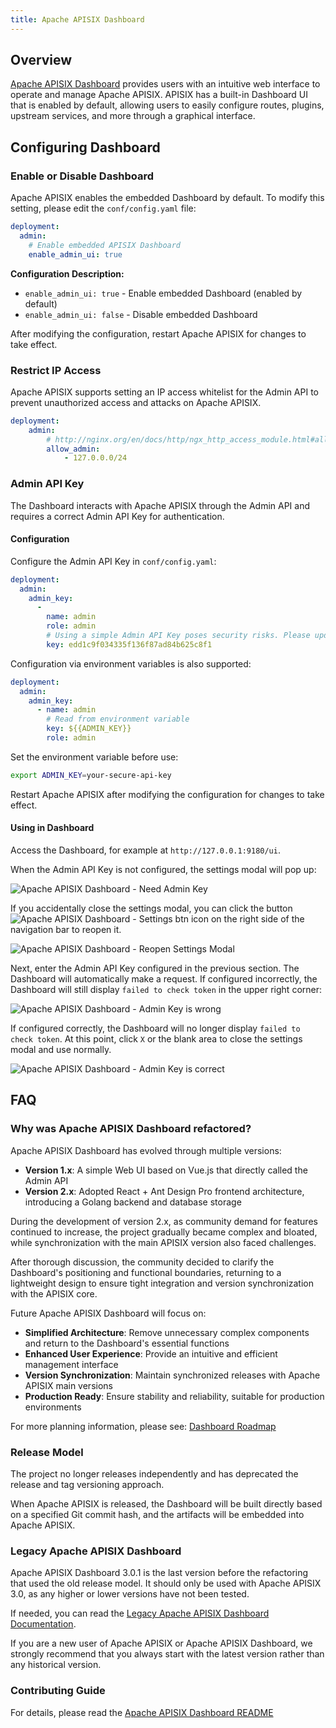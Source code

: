 ```yaml
---
title: Apache APISIX Dashboard
---
```


<!--
#
# Licensed to the Apache Software Foundation (ASF) under one or more
# contributor license agreements.  See the NOTICE file distributed with
# this work for additional information regarding copyright ownership.
# The ASF licenses this file to You under the Apache License, Version 2.0
# (the "License"); you may not use this file except in compliance with
# the License.  You may obtain a copy of the License at
#
#     http://www.apache.org/licenses/LICENSE-2.0
#
# Unless required by applicable law or agreed to in writing, software
# distributed under the License is distributed on an "AS IS" BASIS,
# WITHOUT WARRANTIES OR CONDITIONS OF ANY KIND, either express or implied.
# See the License for the specific language governing permissions and
# limitations under the License.
#
-->

## Overview

[Apache APISIX Dashboard](https://github.com/apache/apisix-dashboard) provides users with an intuitive web interface to operate and manage Apache APISIX. APISIX has a built-in Dashboard UI that is enabled by default, allowing users to easily configure routes, plugins, upstream services, and more through a graphical interface.

## Configuring Dashboard

### Enable or Disable Dashboard

Apache APISIX enables the embedded Dashboard by default. To modify this setting, please edit the `conf/config.yaml` file:

```yaml title="./conf/config.yaml"
deployment:
  admin:
    # Enable embedded APISIX Dashboard
    enable_admin_ui: true
```

**Configuration Description:**

- `enable_admin_ui: true` - Enable embedded Dashboard (enabled by default)
- `enable_admin_ui: false` - Disable embedded Dashboard

After modifying the configuration, restart Apache APISIX for changes to take effect.

### Restrict IP Access

Apache APISIX supports setting an IP access whitelist for the Admin API to prevent unauthorized access and attacks on Apache APISIX.

```yaml title="./conf/config.yaml"
deployment:
    admin:
        # http://nginx.org/en/docs/http/ngx_http_access_module.html#allow
        allow_admin:
            - 127.0.0.0/24
```

### Admin API Key

The Dashboard interacts with Apache APISIX through the Admin API and requires a correct Admin API Key for authentication.

#### Configuration

Configure the Admin API Key in `conf/config.yaml`:

```yaml title="./conf/config.yaml"
deployment:
  admin:
    admin_key:
      -
        name: admin
        role: admin
        # Using a simple Admin API Key poses security risks. Please update it when deploying to production
        key: edd1c9f034335f136f87ad84b625c8f1
```

Configuration via environment variables is also supported:

```yaml title="./conf/config.yaml"
deployment:
  admin:
    admin_key:
      - name: admin
        # Read from environment variable
        key: ${{ADMIN_KEY}}
        role: admin
```

Set the environment variable before use:

```bash
export ADMIN_KEY=your-secure-api-key
```

Restart Apache APISIX after modifying the configuration for changes to take effect.

#### Using in Dashboard

Access the Dashboard, for example at `http://127.0.0.1:9180/ui`.

When the Admin API Key is not configured, the settings modal will pop up:

![Apache APISIX Dashboard - Need Admin Key](../../assets/images/dashboard-need-admin-key.png)

If you accidentally close the settings modal, you can click the button ![Apache APISIX Dashboard - Settings btn icon](../../assets/images/dashboard-settings-btn-icon.png) on the right side of the navigation bar to reopen it.

![Apache APISIX Dashboard - Reopen Settings Modal](../../assets/images/dashboard-reopen-settings-modal.png)

Next, enter the Admin API Key configured in the previous section. The Dashboard will automatically make a request. If configured incorrectly, the Dashboard will still display `failed to check token` in the upper right corner:

![Apache APISIX Dashboard - Admin Key is wrong](../../assets/images/dashboard-admin-key-is-wrong.png)

If configured correctly, the Dashboard will no longer display `failed to check token`. At this point, click `X` or the blank area to close the settings modal and use normally.

![Apache APISIX Dashboard - Admin Key is correct](../../assets/images/dashboard-admin-key-is-correct.png)

## FAQ

### Why was Apache APISIX Dashboard refactored?

Apache APISIX Dashboard has evolved through multiple versions:

- **Version 1.x**: A simple Web UI based on Vue.js that directly called the Admin API
- **Version 2.x**: Adopted React + Ant Design Pro frontend architecture, introducing a Golang backend and database storage

During the development of version 2.x, as community demand for features continued to increase, the project gradually became complex and bloated, while synchronization with the main APISIX version also faced challenges.

After thorough discussion, the community decided to clarify the Dashboard's positioning and functional boundaries, returning to a lightweight design to ensure tight integration and version synchronization with the APISIX core.

Future Apache APISIX Dashboard will focus on:

- **Simplified Architecture**: Remove unnecessary complex components and return to the Dashboard's essential functions
- **Enhanced User Experience**: Provide an intuitive and efficient management interface
- **Version Synchronization**: Maintain synchronized releases with Apache APISIX main versions
- **Production Ready**: Ensure stability and reliability, suitable for production environments

For more planning information, please see: [Dashboard Roadmap](https://github.com/apache/apisix-dashboard/issues/2981)

### Release Model

The project no longer releases independently and has deprecated the release and tag versioning approach.

When Apache APISIX is released, the Dashboard will be built directly based on a specified Git commit hash, and the artifacts will be embedded into Apache APISIX.

### Legacy Apache APISIX Dashboard

Apache APISIX Dashboard 3.0.1 is the last version before the refactoring that used the old release model. It should only be used with Apache APISIX 3.0, as any higher or lower versions have not been tested.

If needed, you can read the [Legacy Apache APISIX Dashboard Documentation](https://apache-apisix.netlify.app/docs/dashboard/user_guide/).

If you are a new user of Apache APISIX or Apache APISIX Dashboard, we strongly recommend that you always start with the latest version rather than any historical version.

### Contributing Guide

For details, please read the [Apache APISIX Dashboard README](https://github.com/apache/apisix-dashboard/blob/master/README.md)
